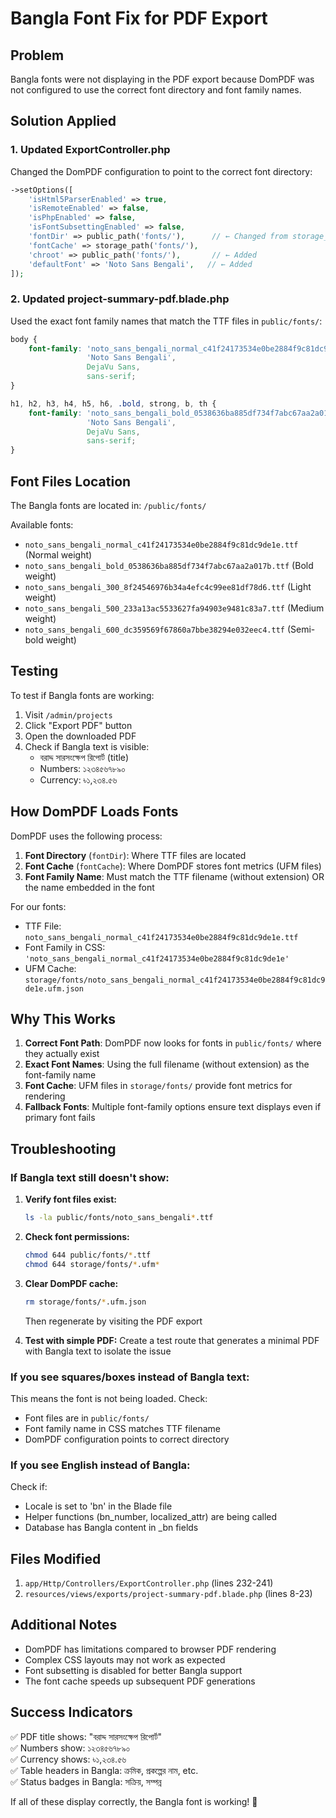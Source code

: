 # Bangla Font Fix for PDF Export

## Problem
Bangla fonts were not displaying in the PDF export because DomPDF was not configured to use the correct font directory and font family names.

## Solution Applied

### 1. Updated ExportController.php
Changed the DomPDF configuration to point to the correct font directory:

```php
->setOptions([
    'isHtml5ParserEnabled' => true,
    'isRemoteEnabled' => false,
    'isPhpEnabled' => false,
    'isFontSubsettingEnabled' => false,
    'fontDir' => public_path('fonts/'),      // ← Changed from storage_path
    'fontCache' => storage_path('fonts/'),
    'chroot' => public_path('fonts/'),       // ← Added
    'defaultFont' => 'Noto Sans Bengali',   // ← Added
]);
```

### 2. Updated project-summary-pdf.blade.php
Used the exact font family names that match the TTF files in `public/fonts/`:

```css
body {
    font-family: 'noto_sans_bengali_normal_c41f24173534e0be2884f9c81dc9de1e', 
                 'Noto Sans Bengali', 
                 DejaVu Sans, 
                 sans-serif;
}

h1, h2, h3, h4, h5, h6, .bold, strong, b, th {
    font-family: 'noto_sans_bengali_bold_0538636ba885df734f7abc67aa2a017b', 
                 'Noto Sans Bengali', 
                 DejaVu Sans, 
                 sans-serif;
}
```

## Font Files Location

The Bangla fonts are located in: `/public/fonts/`

Available fonts:
- `noto_sans_bengali_normal_c41f24173534e0be2884f9c81dc9de1e.ttf` (Normal weight)
- `noto_sans_bengali_bold_0538636ba885df734f7abc67aa2a017b.ttf` (Bold weight)
- `noto_sans_bengali_300_8f24546976b34a4efc4c99ee81df78d6.ttf` (Light weight)
- `noto_sans_bengali_500_233a13ac5533627fa94903e9481c83a7.ttf` (Medium weight)
- `noto_sans_bengali_600_dc359569f67860a7bbe38294e032eec4.ttf` (Semi-bold weight)

## Testing

To test if Bangla fonts are working:

1. Visit `/admin/projects`
2. Click "Export PDF" button
3. Open the downloaded PDF
4. Check if Bangla text is visible:
   - বরাদ্দ সারসংক্ষেপ রিপোর্ট (title)
   - Numbers: ১২৩৪৫৬৭৮৯০
   - Currency: ৳১,২৩৪.৫৬

## How DomPDF Loads Fonts

DomPDF uses the following process:

1. **Font Directory** (`fontDir`): Where TTF files are located
2. **Font Cache** (`fontCache`): Where DomPDF stores font metrics (UFM files)
3. **Font Family Name**: Must match the TTF filename (without extension) OR the name embedded in the font

For our fonts:
- TTF File: `noto_sans_bengali_normal_c41f24173534e0be2884f9c81dc9de1e.ttf`
- Font Family in CSS: `'noto_sans_bengali_normal_c41f24173534e0be2884f9c81dc9de1e'`
- UFM Cache: `storage/fonts/noto_sans_bengali_normal_c41f24173534e0be2884f9c81dc9de1e.ufm.json`

## Why This Works

1. **Correct Font Path**: DomPDF now looks for fonts in `public/fonts/` where they actually exist
2. **Exact Font Names**: Using the full filename (without extension) as the font-family name
3. **Font Cache**: UFM files in `storage/fonts/` provide font metrics for rendering
4. **Fallback Fonts**: Multiple font-family options ensure text displays even if primary font fails

## Troubleshooting

### If Bangla text still doesn't show:

1. **Verify font files exist:**
   ```bash
   ls -la public/fonts/noto_sans_bengali*.ttf
   ```

2. **Check font permissions:**
   ```bash
   chmod 644 public/fonts/*.ttf
   chmod 644 storage/fonts/*.ufm*
   ```

3. **Clear DomPDF cache:**
   ```bash
   rm storage/fonts/*.ufm.json
   ```
   Then regenerate by visiting the PDF export

4. **Test with simple PDF:**
   Create a test route that generates a minimal PDF with Bangla text to isolate the issue

### If you see squares/boxes instead of Bangla text:

This means the font is not being loaded. Check:
- Font files are in `public/fonts/`
- Font family name in CSS matches TTF filename
- DomPDF configuration points to correct directory

### If you see English instead of Bangla:

Check if:
- Locale is set to 'bn' in the Blade file
- Helper functions (bn_number, localized_attr) are being called
- Database has Bangla content in _bn fields

## Files Modified

1. `app/Http/Controllers/ExportController.php` (lines 232-241)
2. `resources/views/exports/project-summary-pdf.blade.php` (lines 8-23)

## Additional Notes

- DomPDF has limitations compared to browser PDF rendering
- Complex CSS layouts may not work as expected
- Font subsetting is disabled for better Bangla support
- The font cache speeds up subsequent PDF generations

## Success Indicators

✅ PDF title shows: "বরাদ্দ সারসংক্ষেপ রিপোর্ট"  
✅ Numbers show: ১২৩৪৫৬৭৮৯০  
✅ Currency shows: ৳১,২৩৪.৫৬  
✅ Table headers in Bangla: ক্রমিক, প্রকল্পের নাম, etc.  
✅ Status badges in Bangla: সক্রিয়, সম্পন্ন  

If all of these display correctly, the Bangla font is working! 🎉

